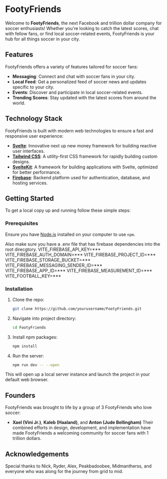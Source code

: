 # FootyFriends

Welcome to **FootyFriends**, the next Facebook and trillion dollar company for soccer enthusiasts! Whether you're looking to catch the latest scores, chat with fellow fans, or find local soccer-related events, FootyFriends is your hub for all things soccer in your city.

## Features

FootyFriends offers a variety of features tailored for soccer fans:
- **Messaging**: Connect and chat with soccer fans in your city.
- **Local Feed**: Get a personalized feed of soccer news and updates specific to your city.
- **Events**: Discover and participate in local soccer-related events.
- **Trending Scores**: Stay updated with the latest scores from around the world.

## Technology Stack

FootyFriends is built with modern web technologies to ensure a fast and responsive user experience:
- **[Svelte](https://svelte.dev/)**: Innovative next up new money framework for building reactive user interfaces.
- **[Tailwind CSS](https://tailwindcss.com/)**: A utility-first CSS framework for rapidly building custom designs.
- **[SvelteKit](https://kit.svelte.dev/)**: A framework for building applications with Svelte, optimized for better performance.
- **[Firebase](https://firebase.google.com/)**: Backend platform used for authentication, database, and hosting services.

## Getting Started

To get a local copy up and running follow these simple steps:

### Prerequisites

Ensure you have [Node.js](https://nodejs.org/) installed on your computer to use `npm`.

Also make sure you have a .env file that has firebase dependencies into the root direcgtory.
VITE_FIREBASE_API_KEY=***
VITE_FIREBASE_AUTH_DOMAIN=***
VITE_FIREBASE_PROJECT_ID=***
VITE_FIREBASE_STORAGE_BUCKET=***
VITE_FIREBASE_MESSAGING_SENDER_ID=***
VITE_FIREBASE_APP_ID=***
VITE_FIREBASE_MEASUREMENT_ID=***
VITE_FOOTBALL_KEY=***

### Installation

1. Clone the repo:
   ```sh
   git clone https://github.com/yourusername/FootyFriends.git
   ```
2. Navigate into project directory:
   ```sh
   cd FootyFriends
   ```
3. Install npm packages:
   ```sh
   npm install
   ```
4. Run the server:
   ```sh
   npm run dev -- --open
   ```
This will open up a local server instance and launch the project in your default web browser.

## Founders

FootyFriends was brought to life by a group of 3 FootyFriends who love soccer:
- **Xael (Vini Jr.)**, **Kaleb (Haaland)**, and **Anton (Jude Bellingham)**
Their combined efforts in design, development, and implementation have made FootyFriends a welcoming community for soccer fans with 1 trillion dollars.

## Acknowledgements
Special thanks to Nick, Ryder, Alex, Peakbadoobee, Midmantherss, and everyone who was along for the journey from grid to mid.




